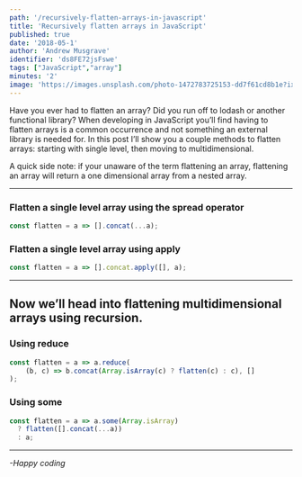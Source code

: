 ```yaml
---
path: '/recursively-flatten-arrays-in-javascript'
title: 'Recursively flatten arrays in JavaScript'
published: true
date: '2018-05-1'
author: 'Andrew Musgrave'
identifier: 'ds8FE72jsFswe'
tags: ["JavaScript","array"]
minutes: '2'
image: 'https://images.unsplash.com/photo-1472783725153-dd7f61cd8b1e?ixlib=rb-0.3.5&ixid=eyJhcHBfaWQiOjEyMDd9&s=593f65f2a27a49092e31f914a6cbf681&auto=format&fit=crop&w=1858&q=80'
---
```


Have you ever had to flatten an array? Did you run off to lodash or another functional library? When developing in JavaScript you’ll find having to flatten arrays is a common occurrence and not something an external library is needed for. In this post  I’ll show you a couple methods to flatten arrays: starting with single level, then moving to multidimensional.

A quick side note: if your unaware of the term flattening an array, flattening an array will return a one dimensional array from a nested array.

***

### Flatten a single level array using the spread operator

```js
const flatten = a => [].concat(...a);
```

### Flatten a single level array using apply

```js
const flatten = a => [].concat.apply([], a);
```

***

## Now we’ll head into flattening multidimensional arrays using recursion.</figcaption>

### Using reduce

```js
const flatten = a => a.reduce(
    (b, c) => b.concat(Array.isArray(c) ? flatten(c) : c), []
);
```

### Using some

```js
const flatten = a => a.some(Array.isArray)
  ? flatten([].concat(...a))
  : a;
```


***

*-Happy coding*

